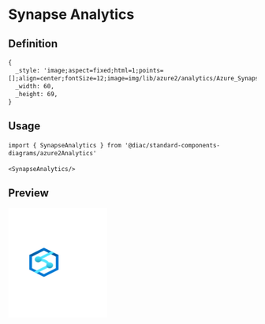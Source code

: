 # Synapse Analytics

## Definition

```
{
  _style: 'image;aspect=fixed;html=1;points=[];align=center;fontSize=12;image=img/lib/azure2/analytics/Azure_Synapse_Analytics.svg;strokeColor=none;',
  _width: 60,
  _height: 69,
}
```

## Usage

```
import { SynapseAnalytics } from '@diac/standard-components-diagrams/azure2Analytics'

<SynapseAnalytics/>
```

## Preview

<img src="./synapse-analytics.png" width="200"/>
